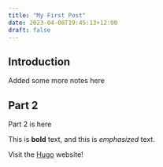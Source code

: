 ```yaml
---
title: "My First Post"
date: 2023-04-08T19:45:13+12:00
draft: false
---
```



## Introduction

Added some more notes here

## Part 2

Part 2 is here

This is **bold** text, and this is *emphasized* text.

Visit the [Hugo](https://gohugo.io) website!


